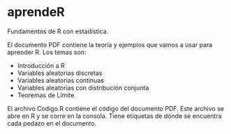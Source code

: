 # aprendeR
Fundamentos de R con estadística.

El documento PDF contiene la teoría y ejemplos que vamos a usar para aprender R. 
Los temas son: 
- Introducción a R
- Variables aleatorias discretas
- Variables aleatorias continuas
- Variables aleatorias con distribución conjunta
- Teoremas de Límite

El archivo Codigo.R contiene el código del documento PDF. Este archivo se abre en R y se corre en la consola. Tiene etiquetas de dónde se encuentra cada pedazo en el documento.
